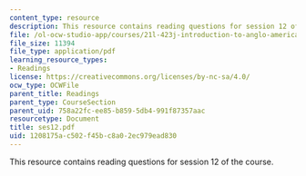 ```yaml
---
content_type: resource
description: This resource contains reading questions for session 12 of the course.
file: /ol-ocw-studio-app/courses/21l-423j-introduction-to-anglo-american-folk-music-fall-2005/1208175ac502f45bc8a02ec979ead830_ses12.pdf
file_size: 11394
file_type: application/pdf
learning_resource_types:
- Readings
license: https://creativecommons.org/licenses/by-nc-sa/4.0/
ocw_type: OCWFile
parent_title: Readings
parent_type: CourseSection
parent_uid: 758a22fc-ee85-b859-5db4-991f87357aac
resourcetype: Document
title: ses12.pdf
uid: 1208175a-c502-f45b-c8a0-2ec979ead830
---
```

This resource contains reading questions for session 12 of the course.